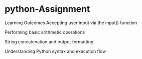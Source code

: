 # python-Assignment

Learning Outcomes
Accepting user input via the input() function

Performing basic arithmetic operations

String concatenation and output formatting

Understanding Python syntax and execution flow

